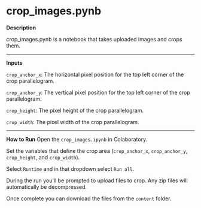 # crop_images.pynb

**Description**

crop_images.pynb is a notebook that takes uploaded images and crops them.

---

**Inputs**

`crop_anchor_x`: The horizontal pixel position for the top left corner of the crop parallelogram.

`crop_anchor_y`: The vertical pixel position for the top left corner of the crop parallelogram.

`crop_height`: The pixel height of the crop parallelogram.

`crop_width`: The pixel width of the crop parallelogram.

---

**How to Run**
Open the `crop_images.ipynb` in Colaboratory.

Set the variables that define the crop area (`crop_anchor_x`, `crop_anchor_y`, `crop_height`, and `crop_width`).

Select `Runtime` and in that dropdown select `Run all`.

During the run you'll be prompted to upload files to crop. Any zip files will automatically be decompressed.

Once complete you can download the files from the `content` folder.
